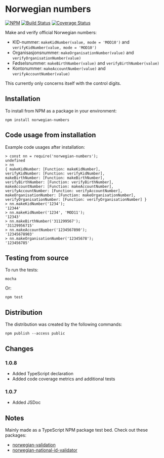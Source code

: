 # Norwegian numbers

[![NPM](https://img.shields.io/npm/v/norwegian-numbers.svg)](https://www.npmjs.com/package/norwegian-numbers) [![Build Status](https://travis-ci.com/Ondkloss/norwegian-numbers.js.svg?branch=master)](https://travis-ci.com/Ondkloss/norwegian-numbers.js) [![Coverage Status](https://coveralls.io/repos/github/Ondkloss/norwegian-numbers.js/badge.svg?branch=master)](https://coveralls.io/github/Ondkloss/norwegian-numbers.js?branch=master)

Make and verify official Norwegian numbers:

* KID-nummer: `makeKidNumber(value, mode = 'MOD10')` and `verifyKidNumber(value, mode = 'MOD10')`
* Organisasjonsnummer: `makeOrganisationNumber(value)` and `verifyOrganisationNumber(value)`
* Fødselsnummer: `makeBirthNumber(value)` and `verifyBirthNumber(value)`
* Kontonummer: `makeAccountNumber(value)` and `verifyAccountNumber(value)`

This currently only concerns itself with the control digits.

## Installation

To install from NPM as a package in your environment:

    npm install norwegian-numbers

## Code usage from installation

Example code usages after installation:

    > const nn = require('norwegian-numbers');
    undefined
    > nn
    { makeKidNumber: [Function: makeKidNumber],
    verifyKidNumber: [Function: verifyKidNumber],
    makeBirthNumber: [Function: makeBirthNumber],
    verifyBirthNumber: [Function: verifyBirthNumber],
    makeAccountNumber: [Function: makeAccountNumber],
    verifyAccountNumber: [Function: verifyAccountNumber],
    makeOrganisationNumber: [Function: makeOrganisationNumber],
    verifyOrganisationNumber: [Function: verifyOrganisationNumber] }
    > nn.makeKidNumber('1234');
    '12344'
    > nn.makeKidNumber('1234', 'MOD11');
    '12343'
    > nn.makeBirthNumber('311299567');
    '31129956715'
    > nn.makeAccountNumber('1234567890');
    '12345678903'
    > nn.makeOrganisationNumber('12345678');
    '123456785'

## Testing from source

To run the tests:

    mocha

Or:

    npm test

## Distribution

The distribution was created by the following commands:

    npm publish --access public

## Changes

### 1.0.8

* Added TypeScript declaration
* Added code coverage metrics and additional tests

### 1.0.7

* Added JSDoc

## Notes

Mainly made as a TypeScript NPM package test bed. Check out these packages:

* [norwegian-validation](https://www.npmjs.com/package/norwegian-validation)
* [norwegian-national-id-validator](https://www.npmjs.com/package/norwegian-national-id-validator)
